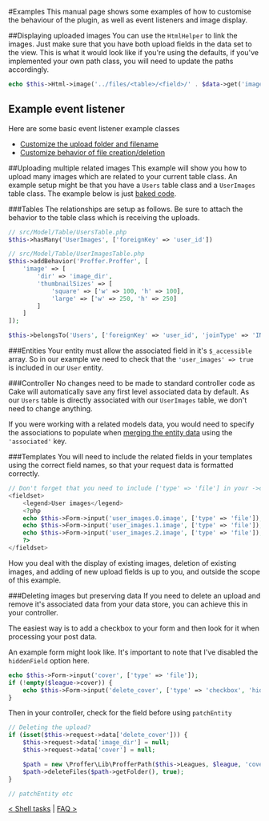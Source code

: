 #Examples
This manual page shows some examples of how to customise the behaviour of the plugin,
as well as event listeners and image display.

##Displaying uploaded images
You can use the `HtmlHelper` to link the images. Just make sure that you have both upload fields in the data set to the view.
This is what it would look like if you're using the defaults, if you've implemented your own path class, you will need
to update the paths accordingly.
```php
echo $this->Html->image('../files/<table>/<field>/' . $data->get('image_dir') . '/<prefix>_' . $data->get('image'));
```

## Example event listener
Here are some basic event listener example classes
* [Customize the upload folder and filename](examples/UploadFilenameListener.md)
* [Customize behavior of file creation/deletion](examples/UploadAndDeleteImageListener.md)

##Uploading multiple related images
This example will show you how to upload many images which are related to your
current table class. An example setup might be that you have a `Users` table class
and a `UserImages` table class. The example below is just [baked code](http://book.cakephp.org/3.0/en/bake/usage.html).

###Tables
The relationships are setup as follows. Be sure to attach the behavior to the
table class which is receiving the uploads.

```php
// src/Model/Table/UsersTable.php
$this->hasMany('UserImages', ['foreignKey' => 'user_id'])

// src/Model/Table/UserImagesTable.php
$this->addBehavior('Proffer.Proffer', [
    'image' => [
        'dir' => 'image_dir',
        'thumbnailSizes' => [
            'square' => ['w' => 100, 'h' => 100],
            'large' => ['w' => 250, 'h' => 250]
        ]
    ]
]);

$this->belongsTo('Users', ['foreignKey' => 'user_id', 'joinType' => 'INNER']);
```

###Entities
Your entity must allow the associated field in it's `$_accessible` array. So in our
example we need to check that the `'user_images' => true` is included in our `User` entity.

###Controller
No changes need to be made to standard controller code as Cake will automatically save any
first level associated data by default. As our `Users` table is directly associated with
our `UserImages` table, we don't need to change anything.

If you were working with a related models data, you would need to specify the associations
to populate when [merging the entity data](http://book.cakephp.org/3.0/en/orm/saving-data.html#converting-request-data-into-entities)
using the `'associated'` key.

###Templates
You will need to include the related fields in your templates using the correct
field names, so that your request data is formatted correctly.

```php
// Don't forget that you need to include ['type' => 'file'] in your ->create() call
<fieldset>
    <legend>User images</legend>
    <?php
    echo $this->Form->input('user_images.0.image', ['type' => 'file']);
    echo $this->Form->input('user_images.1.image', ['type' => 'file']);
    echo $this->Form->input('user_images.2.image', ['type' => 'file']);
    ?>
</fieldset>
```

How you deal with the display of existing images, deletion of existing images,
and adding of new upload fields is up to you, and outside the scope of this example.

###Deleting images but preserving data
If you need to delete an upload and remove it's associated data from your data store, you can achieve this in your controller.

The easiest way is to add a checkbox to your form and then look for it when processing your post data.

An example form might look like. It's important to note that I've disabled the `hiddenField` option here.

```php
echo $this->Form->input('cover', ['type' => 'file']);
if (!empty($league->cover)) {
    echo $this->Form->input('delete_cover', ['type' => 'checkbox', 'hiddenField' => false, 'label' => 'Remove my cover photo']);
}
```

Then in your controller, check for the field before using `patchEntity`

```php
// Deleting the upload?
if (isset($this->request->data['delete_cover'])) {
    $this->request->data['image_dir'] = null;
    $this->request->data['cover'] = null;

    $path = new \Proffer\Lib\ProfferPath($this->Leagues, $league, 'cover', $this->Leagues->behaviors()->Proffer->config('cover'));
    $path->deleteFiles($path->getFolder(), true);
}

// patchEntity etc
```

[< Shell tasks](shell.md) | [FAQ >](faq.md)

